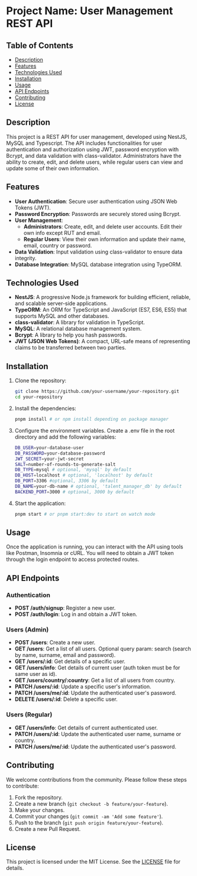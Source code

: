 # Project Name: User Management REST API

## Table of Contents
- [Description](#description)
- [Features](#features)
- [Technologies Used](#technologies-used)
- [Installation](#installation)
- [Usage](#usage)
- [API Endpoints](#api-endpoints)
- [Contributing](#contributing)
- [License](#license)

## Description
This project is a REST API for user management, developed using NestJS, MySQL and Typescript. The API includes functionalities for user authentication and authorization using JWT, password encryption with Bcrypt, and data validation with class-validator. Administrators have the ability to create, edit, and delete users, while regular users can view and update some of their own information.

## Features
- **User Authentication**: Secure user authentication using JSON Web Tokens (JWT).
- **Password Encryption**: Passwords are securely stored using Bcrypt.
- **User Management**:
  - **Administrators**: Create, edit, and delete user accounts. Edit their own info except RUT and email.
  - **Regular Users**: View their own information and update their name, email, country or password.
- **Data Validation**: Input validation using class-validator to ensure data integrity.
- **Database Integration**: MySQL database integration using TypeORM.

## Technologies Used
- **NestJS**: A progressive Node.js framework for building efficient, reliable, and scalable server-side applications.
- **TypeORM**: An ORM for TypeScript and JavaScript (ES7, ES6, ES5) that supports MySQL and other databases.
- **class-validator**: A library for validation in TypeScript.
- **MySQL**: A relational database management system.
- **Bcrypt**: A library to help you hash passwords.
- **JWT (JSON Web Tokens)**: A compact, URL-safe means of representing claims to be transferred between two parties.

## Installation
1. Clone the repository:
   ```bash
   git clone https://github.com/your-username/your-repository.git
   cd your-repository
   ```
2. Install the dependencies:
   ```bash
   pnpm install # or npm install depending on package manager
   ```
3. Configure the environment variables. Create a .env file in the root directory and add the following variables:
   ```bash
   DB_USER=your-database-user
   DB_PASSWORD=your-database-password
   JWT_SECRET=your-jwt-secret
   SALT=number-of-rounds-to-generate-salt
   DB_TYPE=mysql # optional, 'mysql' by default
   DB_HOST=localhost # optional, 'localhost' by default
   DB_PORT=3306 #optional, 3306 by default
   DB_NAME=your-db-name # optional, 'talent_manager_db' by default
   BACKEND_PORT=3000 # optional, 3000 by default
   ```
4. Start the application:
   ```bash
   pnpm start # or pnpm start:dev to start on watch mode
   ```
## Usage
Once the application is running, you can interact with the API using tools like Postman, Insomnia or cURL. You will need to obtain a JWT token through the login endpoint to access protected routes.

## API Endpoints
### Authentication
- **POST /auth/signup**: Register a new user.
- **POST /auth/login**: Log in and obtain a JWT token.

### Users (Admin)
- **POST /users**: Create a new user.
- **GET /users**: Get a list of all users. Optional query param: search (search by name, surname, email and password).
- **GET /users/:id**: Get details of a specific user.
- **GET /users/info**: Get details of current user (auth token must be for same user as id).
- **GET /users/country/:country**: Get a list of all users from country.
- **PATCH /users/:id**: Update a specific user's information.
- **PATCH /users/me/:id**: Update the authenticated user's password.
- **DELETE /users/:id**: Delete a specific user.

### Users (Regular)
- **GET /users/info**: Get details of current authenticated user.
- **PATCH /users/:id**: Update the authenticated user name, surname or country.
- **PATCH /users/me/:id**: Update the authenticated user's password.

## Contributing
We welcome contributions from the community. Please follow these steps to contribute:
1. Fork the repository.
2. Create a new branch (`git checkout -b feature/your-feature`).
3. Make your changes.
4. Commit your changes (`git commit -am 'Add some feature'`).
5. Push to the branch (`git push origin feature/your-feature`).
6. Create a new Pull Request.

## License
This project is licensed under the MIT License. See the [LICENSE](LICENSE) file for details.
